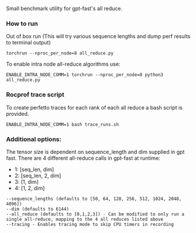 Small benchmark utility for gpt-fast's all reduce. 

### How to run 
Out of box run (This will try various sequence lengths and dump perf results to terminal output)
```
torchrun --nproc_per_node=8 all_reduce.py 
```

To enable intra node all-reduce algorithms use:
```
ENABLE_INTRA_NODE_COMM=1 torchrun --nproc_per_node=8 python3 all_reduce.py
```

### Rocprof trace script
To create perfetto traces for each rank of each all reduce a bash script is provided. 
```
ENABLE_INTRA_NODE_COMM=1 bash trace_runs.sh
```

### Additional options:
The tensor size is dependent on sequence_length and dim supplied in gpt fast. There are 4 different all-reduce calls in gpt-fast at runtime:
- 1: [seq_len, dim]
- 2: [seq_len, 2, dim]
- 3: [1, dim]
- 4: [1, 2, dim]
```
--sequence_lengths (defaults to [50, 64, 128, 256, 512, 1024, 2048, 4096])
--dim (defaults to 6144)
--all_reduce (defaults to [0,1,2,3]) - Can be modified to only run a single all-reduce, mapping to the 4 all reduces listed above 
--tracing - Enables tracing mode to skip CPU timers in recording 
```

